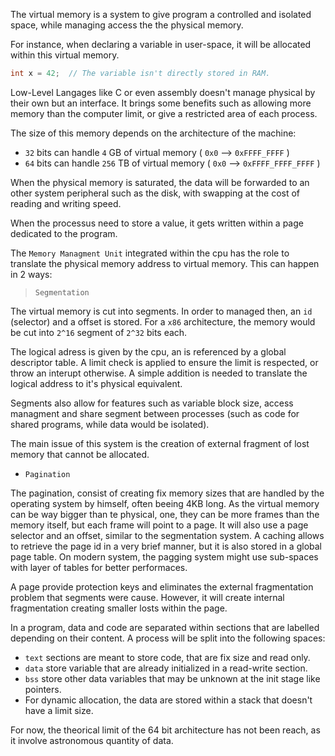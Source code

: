 The virtual memory is a system to give program a controlled and isolated space, while managing access the the physical memory.

For instance, when declaring a variable in user-space, it will be allocated within this virtual memory.
```c
int x = 42;  // The variable isn't directly stored in RAM.
```

Low-Level Langages like C or even assembly doesn't manage physical by their own but an interface. It brings some benefits such as allowing more memory than the computer limit, or give a restricted area of each process.

The size of this memory depends on the architecture of the machine:

- `32` bits can handle `4` GB of virtual memory  ( `0x0` --> `0xFFFF_FFFF` )
- `64` bits can handle `256` TB of virtual memory ( `0x0` -->  `0xFFFF_FFFF_FFFF` )

When the physical memory is saturated, the data will be forwarded to an other system peripheral such as the disk, with swapping at the cost of reading and writing speed.

When the processus need to store a value, it gets written within a page dedicated to the program.

The `Memory Managment Unit`  integrated within the cpu has the role to translate the physical memory address to virtual memory. This can happen in 2 ways:

> `Segmentation` 

The virtual memory is cut into segments. In order to managed then, an `id` (selector) and a offset is stored. For a `x86` architecture, the memory would be cut into `2^16` segment of `2^32` bits each. 

The logical adress is given by the cpu, an is referenced by a global descriptor table. A limit check is applied to ensure the limit is respected, or throw an interupt otherwise. A simple addition is needed to translate the logical address to it's physical equivalent.

Segments also allow for features such as variable block size, access managment and share segment between processes (such as code for shared programs, while data would be isolated).

The main issue of this system is the creation of external fragment of lost memory that cannot be allocated.

- `Pagination` 

The pagination, consist of creating fix memory sizes that are handled by the operating system by himself, often beeing 4KB long. As the virtual memory can be way bigger than te physical, one, they can be more frames than the memory itself, but each frame will point to a page. It will also use a page selector and an offset, similar to the segmentation system.
A caching allows to retrieve the page id in a very brief manner, but it is also stored in a global page table. On modern system, the pagging system might use sub-spaces with layer of tables for better performaces.

A page provide protection keys and eliminates the external fragmentation problem that segments were cause. However, it will create internal fragmentation creating smaller losts within the page.

In a program, data and code are separated within sections that are labelled depending on their content. A process will be split into the following spaces:

- `text` sections are meant to store code, that are fix size and read only. 
- `data` store variable that are already initialized in a read-write section.
- `bss` store other data variables that may be unknown at the init stage like pointers.
- For dynamic allocation, the data are stored within a stack that doesn't have a limit size.

For now, the theorical limit of the 64 bit architecture has not been reach, as it involve astronomous quantity of data.
